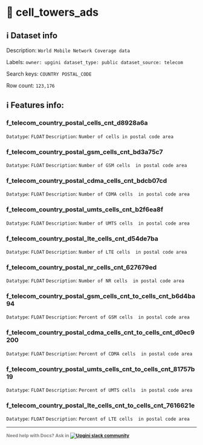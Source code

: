 # 📖 cell_towers_ads 
## ℹ️ Dataset info 
Description: `World Mobile Network Coverage data` 

Labels: ` owner: upgini ` &nbsp;` dataset_type: public ` &nbsp;` dataset_source: telecom ` &nbsp;

Search keys: 
` COUNTRY ` &nbsp;` POSTAL_CODE ` &nbsp;

Row count: `123,176` 

## ℹ️ Features info:

### f_telecom_country_postal_cells_cnt_d8928a6a
`Datatype`: `FLOAT`
`Description`: `Number of cells in postal code area`

### f_telecom_country_postal_gsm_cells_cnt_bd3a75c7
`Datatype`: `FLOAT`
`Description`: `Number of GSM cells  in postal code area`

### f_telecom_country_postal_cdma_cells_cnt_bdcb07cd
`Datatype`: `FLOAT`
`Description`: `Number of CDMA cells  in postal code area`

### f_telecom_country_postal_umts_cells_cnt_b2f6ea8f
`Datatype`: `FLOAT`
`Description`: `Number of UMTS cells  in postal code area`

### f_telecom_country_postal_lte_cells_cnt_d54de7ba
`Datatype`: `FLOAT`
`Description`: `Number of LTE cells  in postal code area`

### f_telecom_country_postal_nr_cells_cnt_627679ed
`Datatype`: `FLOAT`
`Description`: `Number of NR cells  in postal code area`

### f_telecom_country_postal_gsm_cells_cnt_to_cells_cnt_b6d4ba94
`Datatype`: `FLOAT`
`Description`: `Percent of GSM cells  in postal code area`

### f_telecom_country_postal_cdma_cells_cnt_to_cells_cnt_d0ec9200
`Datatype`: `FLOAT`
`Description`: `Percent of CDMA cells  in postal code area`

### f_telecom_country_postal_umts_cells_cnt_to_cells_cnt_81757b19
`Datatype`: `FLOAT`
`Description`: `Percent of UMTS cells  in postal code area`

### f_telecom_country_postal_lte_cells_cnt_to_cells_cnt_7616621e
`Datatype`: `FLOAT`
`Description`: `Percent of LTE cells  in postal code area`



---

<span style="color:grey;font-weight:700;font-size:12px">
    Need help with Docs? Ask in
    <a href="https://4mlg.short.gy/join-upgini-community">
        <img alt="Upgini slack community" src="https://img.shields.io/badge/slack-@upgini-orange.svg?logo=slack">
    </a>
</span>